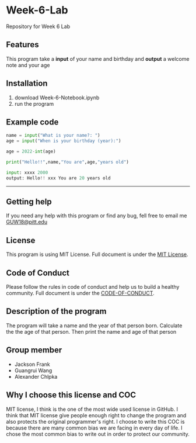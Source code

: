 # Week-6-Lab
Repository for Week 6 Lab

## Features

This program take a **input** of your name and birthday and **output** a welcome note and your age

## Installation

1. download Week-6-Notebook.ipynb
2. run the program

## Example code

```python
name = input("What is your name?: ")
age = input("When is your birthday (year):")

age = 2022-int(age)

print("Hello!!",name,"You are",age,"years old")

input: xxxx 2000
output: Hello!! xxx You are 20 years old
```

---

## Getting help

If you need any help with this program or find any bug, fell free to email me GUW18@pitt.edu 

## License

This program is using MIT License. Full document is under the [MIT License](https://github.com/wgr5600133/Week-6-Lab/blob/master/LICENSE.md).

## Code of Conduct

Please follow the rules in code of conduct and help us to build a healthy community. Full document is under the [CODE-OF-CONDUCT](https://github.com/wgr5600133/Week-6-Lab/blob/master/CODE-OF-CONDUCT.md).

## Description of the program

The program will take a name and the year of that person born. Calculate the the age of that person. Then print the name and age of that person

## Group member
- Jackson Frank
- Guangrui Wang
- Alexander Chlpka

## Why I choose this license and COC

MIT license, I think is the one of the most wide used license in GitHub. I think that MIT license give people enough right to change the program and also protects the original programmer's right. I choose to write this COC is because there are many common bias we are facing in every day of life. I chose the most common bias to write out in order to protect our community. 